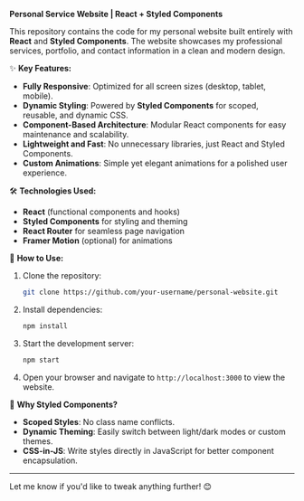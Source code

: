 **Personal Service Website | React + Styled Components**  

This repository contains the code for my personal website built entirely with **React** and **Styled Components**. The website showcases my professional services, portfolio, and contact information in a clean and modern design.  

✨ **Key Features:**  
- **Fully Responsive**: Optimized for all screen sizes (desktop, tablet, mobile).  
- **Dynamic Styling**: Powered by **Styled Components** for scoped, reusable, and dynamic CSS.  
- **Component-Based Architecture**: Modular React components for easy maintenance and scalability.  
- **Lightweight and Fast**: No unnecessary libraries, just React and Styled Components.  
- **Custom Animations**: Simple yet elegant animations for a polished user experience.  

🛠 **Technologies Used:**  
- **React** (functional components and hooks)  
- **Styled Components** for styling and theming  
- **React Router** for seamless page navigation  
- **Framer Motion** (optional) for animations  


📄 **How to Use:**  
1. Clone the repository:  
   ```bash
   git clone https://github.com/your-username/personal-website.git
   ```
2. Install dependencies:  
   ```bash
   npm install
   ```
3. Start the development server:  
   ```bash
   npm start
   ```
4. Open your browser and navigate to `http://localhost:3000` to view the website.  

🌟 **Why Styled Components?**  
- **Scoped Styles**: No class name conflicts.  
- **Dynamic Theming**: Easily switch between light/dark modes or custom themes.  
- **CSS-in-JS**: Write styles directly in JavaScript for better component encapsulation.  

---

Let me know if you'd like to tweak anything further! 😊
